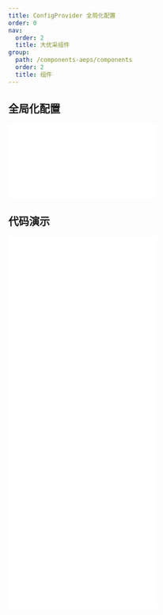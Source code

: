 ```yaml
---
title: ConfigProvider 全局化配置
order: 0
nav:
  order: 2
  title: 大优采组件
group:
  path: /components-aeps/components
  order: 2
  title: 组件
---
```


## 全局化配置

<div>
<embed src="@docs-common/config-provider/index.md"></embed>
</div>
        
## 代码演示

<Row gutter=8>

  <Col span=24>
    
  <div class="code-box"><embed src="@abiz-rc-aeps/config-provider/demo/direction-config-provider-aeps.md"></embed></div>
          
  <div class="code-box"><embed src="@abiz-rc-aeps/config-provider/demo/locale-config-provider-aeps.md"></embed></div>
          
  <div class="code-box"><embed src="@abiz-rc-aeps/config-provider/demo/size-config-provider-aeps.md"></embed></div>
          
  <div class="code-box"><embed src="@abiz-rc-aeps/config-provider/demo/prefixCls-config-provider-aeps.md"></embed></div>
          
  </Col>
          
</Row>
        
<div><embed src="@docs-common/config-provider/index-api.md"></embed><div>
